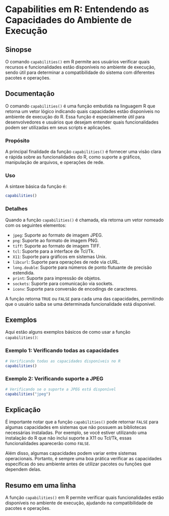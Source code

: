 <!--
Meta Description: # Capabilities em R: Entendendo as Capacidades do Ambiente de Execução ## Sinopse O comando `capabilities()` em R permite aos usuários verificar quais...
Meta Keywords: suporte, capabilities, para, função, capacidades
-->

# Capabilities em R: Entendendo as Capacidades do Ambiente de Execução

## Sinopse
O comando `capabilities()` em R permite aos usuários verificar quais recursos e funcionalidades estão disponíveis no ambiente de execução, sendo útil para determinar a compatibilidade do sistema com diferentes pacotes e operações.

## Documentação
O comando `capabilities()` é uma função embutida na linguagem R que retorna um vetor lógico indicando quais capacidades estão disponíveis no ambiente de execução do R. Essa função é especialmente útil para desenvolvedores e usuários que desejam entender quais funcionalidades podem ser utilizadas em seus scripts e aplicações.

### Propósito
A principal finalidade da função `capabilities()` é fornecer uma visão clara e rápida sobre as funcionalidades do R, como suporte a gráficos, manipulação de arquivos, e operações de rede.

### Uso
A sintaxe básica da função é:

```R
capabilities()
```

### Detalhes
Quando a função `capabilities()` é chamada, ela retorna um vetor nomeado com os seguintes elementos:

- `jpeg`: Suporte ao formato de imagem JPEG.
- `png`: Suporte ao formato de imagem PNG.
- `tiff`: Suporte ao formato de imagem TIFF.
- `tcl`: Suporte para a interface de Tcl/Tk.
- `X11`: Suporte para gráficos em sistemas Unix.
- `libcurl`: Suporte para operações de rede via cURL.
- `long.double`: Suporte para números de ponto flutuante de precisão estendida.
- `print`: Suporte para impressão de objetos.
- `sockets`: Suporte para comunicação via sockets.
- `iconv`: Suporte para conversão de encodings de caracteres.

A função retorna `TRUE` ou `FALSE` para cada uma das capacidades, permitindo que o usuário saiba se uma determinada funcionalidade está disponível.

## Exemplos
Aqui estão alguns exemplos básicos de como usar a função `capabilities()`:

### Exemplo 1: Verificando todas as capacidades
```R
# Verificando todas as capacidades disponíveis no R
capabilities()
```

### Exemplo 2: Verificando suporte a JPEG
```R
# Verificando se o suporte a JPEG está disponível
capabilities("jpeg")
```

## Explicação
É importante notar que a função `capabilities()` pode retornar `FALSE` para algumas capacidades em sistemas que não possuem as bibliotecas necessárias instaladas. Por exemplo, se você estiver utilizando uma instalação do R que não inclui suporte a X11 ou Tcl/Tk, essas funcionalidades aparecerão como `FALSE`. 

Além disso, algumas capacidades podem variar entre sistemas operacionais. Portanto, é sempre uma boa prática verificar as capacidades específicas do seu ambiente antes de utilizar pacotes ou funções que dependem delas.

## Resumo em uma linha
A função `capabilities()` em R permite verificar quais funcionalidades estão disponíveis no ambiente de execução, ajudando na compatibilidade de pacotes e operações.